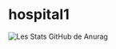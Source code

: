 # hospital1
![Les Stats GitHub de Anurag](https://github-readme-stats.vercel.app/api?username=OmarMAARAF&show_icons=true&theme=radical)
